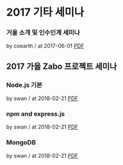 # 2017 기타 세미나

### 거울 소개 및 인수인계 세미나

by coearth / at 2017-06-01
[PDF](https://home.cdn.sparcs.org/seminars/coearth-20170628-0.pptx)

## 2017 가을 Zabo 프로젝트 세미나

### Node.js 기본

by swan / at 2018-02-21
[PDF](https://home.cdn.sparcs.org/seminars/swan_1519215767060.pdf)

### npm and express.js

by swan / at 2018-02-21
[PDF](https://home.cdn.sparcs.org/seminars/swan_1519215797269.pdf)

### MongoDB

by swan / at 2018-02-21
[PDF](https://home.cdn.sparcs.org/seminars/swan_1519215824219.pdf)
